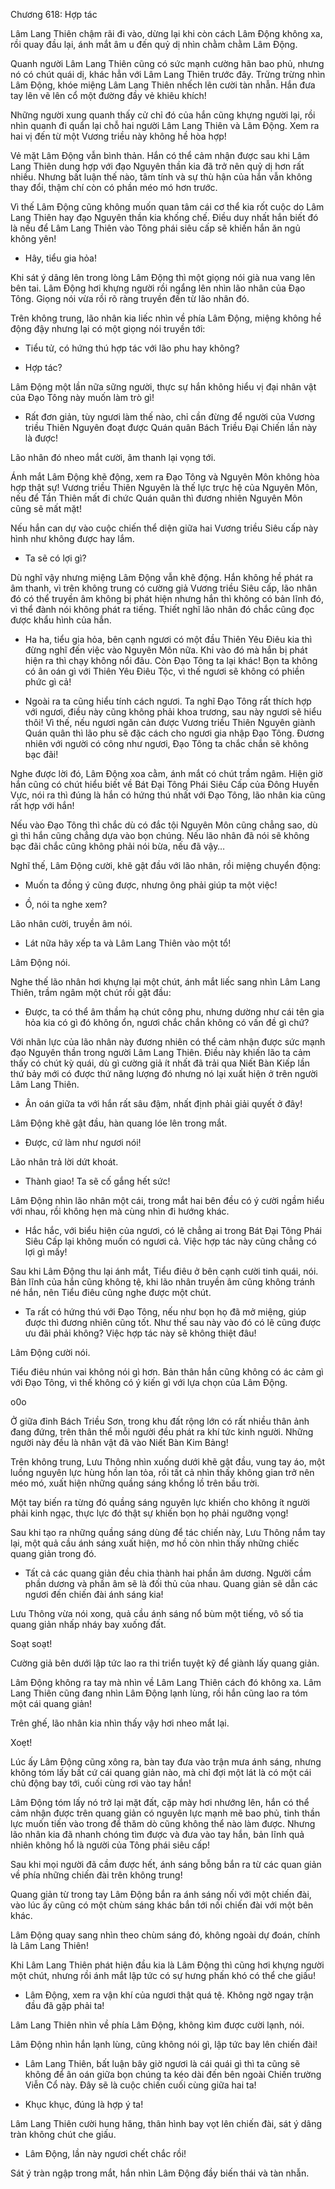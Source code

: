




Chương 618: Hợp tác


Lâm Lang Thiên chậm rãi đi vào, dừng lại khi còn cách Lâm Động không xa, rồi quay đầu lại, ánh mắt âm u đến quỷ dị nhìn chằm chằm Lâm Động.

Quanh người Lâm Lang Thiên cũng có sức mạnh cường hãn bao phủ, nhưng nó có chút quái dị, khác hẳn với Lâm Lang Thiên trước đây. Trừng trừng nhìn Lâm Động, khóe miệng Lâm Lang Thiên nhếch lên cười tàn nhẫn. Hắn đưa tay lên vẽ lên cổ một đường đầy vẻ khiêu khích!

Những người xung quanh thấy cử chỉ đó của hắn cũng khựng người lại, rồi nhìn quanh đi quẩn lại chỗ hai người Lâm Lang Thiên và Lâm Động. Xem ra hai vị đến từ một Vương triều này không hề hòa hợp!

Vẻ mặt Lâm Động vẫn bình thản. Hắn có thể cảm nhận được sau khi Lâm Lang Thiên dung hợp với đạo Nguyên thần kia đã trở nên quỷ dị hơn rất nhiều. Nhưng bất luận thế nào, tâm tính và sự thù hận của hắn vẫn không thay đổi, thậm chí còn có phần méo mó hơn trước.

Vì thế Lâm Động cũng không muốn quan tâm cái cơ thể kia rốt cuộc do Lâm Lang Thiên hay đạo Nguyên thần kia khống chế. Điều duy nhất hắn biết đó là nếu để Lâm Lang Thiên vào Tông phái siêu cấp sẽ khiến hắn ăn ngủ không yên!

- Hây, tiểu gia hỏa!

Khi sát ý dâng lên trong lòng Lâm Động thì một giọng nói già nua vang lên bên tai. Lâm Động hơi khựng người rồi ngẩng lên nhìn lão nhân của Đạo Tông. Giọng nói vừa rồi rõ ràng truyền đến từ lão nhân đó.

Trên không trung, lão nhân kia liếc nhìn về phía Lâm Động, miệng không hề động đậy nhưng lại có một giọng nói truyền tới:

- Tiểu tử, có hứng thú hợp tác với lão phu hay không?

- Hợp tác?

Lâm Động một lần nữa sững người, thực sự hắn không hiểu vị đại nhân vật của Đạo Tông này muốn làm trò gì!

- Rất đơn giản, tùy ngươi làm thế nào, chỉ cần đừng để người của Vương triều Thiên Nguyên đoạt được Quán quân Bách Triều Đại Chiến lần này là được!

Lão nhân đó nheo mắt cười, âm thanh lại vọng tới.

Ánh mắt Lâm Động khẽ động, xem ra Đạo Tông và Nguyên Môn không hòa hợp thật sự! Vương triều Thiên Nguyên là thế lực trực hệ của Nguyên Môn, nếu để Tần Thiên mất đi chức Quán quân thì đương nhiên Nguyên Môn cũng sẽ mất mặt!

Nếu hắn can dự vào cuộc chiến thể diện giữa hai Vương triều Siêu cấp này hình như không được hay lắm.

- Ta sẽ có lợi gì?

Dù nghĩ vậy nhưng miệng Lâm Động vẫn khẽ động. Hắn không hề phát ra âm thanh, vì trên không trung có cường giả Vương triều Siêu cấp, lão nhân đó có thể truyền âm không bị phát hiện nhưng hắn thì không có bản lĩnh đó, vì thể đành nói không phát ra tiếng. Thiết nghĩ lão nhân đó chắc cũng đọc được khẩu hình của hắn.

- Ha ha, tiểu gia hỏa, bên cạnh ngươi có một đầu Thiên Yêu Điêu kia thì đừng nghĩ đến việc vào Nguyên Môn nữa. Khi vào đó mà hắn bị phát hiện ra thì chạy không nổi đâu. Còn Đạo Tông ta lại khác! Bọn ta không có ân oán gì với Thiên Yêu Điêu Tộc, vì thế ngươi sẽ không có phiền phức gì cả!

- Ngoài ra ta cũng hiểu tính cách ngươi. Ta nghĩ Đạo Tông rất thích hợp với ngươi, điều này cũng không phải khoa trương, sau này ngươi sẽ hiểu thôi! Vì thế, nếu ngươi ngăn cản được Vương triều Thiên Nguyên giành Quán quân thì lão phu sẽ đặc cách cho ngươi gia nhập Đạo Tông. Đương nhiên với người có công như ngươi, Đạo Tông ta chắc chắn sẽ không bạc đãi!

Nghe được lời đó, Lâm Động xoa cằm, ánh mắt có chút trầm ngâm. Hiện giờ hắn cũng có chút hiểu biết về Bát Đại Tông Phái Siêu Cấp của Đông Huyền Vực, nói ra thì đúng là hắn có hứng thú nhất với Đạo Tông, lão nhân kia cũng rất hợp với hắn!

Nếu vào Đạo Tông thì chắc dù có đắc tội Nguyên Môn cũng chẳng sao, dù gì thì hắn cũng chẳng dựa vào bọn chúng. Nếu lão nhân đã nói sẽ không bạc đãi chắc cũng không phải nói bừa, nếu đã vậy…

Nghĩ thế, Lâm Động cười, khẽ gật đầu với lão nhân, rồi miệng chuyển động:

- Muốn ta đồng ý cũng được, nhưng ông phải giúp ta một việc!

- Ồ, nói ta nghe xem?

Lão nhân cười, truyền âm nói.

- Lát nữa hãy xếp ta và Lâm Lang Thiên vào một tổ!

Lâm Động nói.

Nghe thế lão nhân hơi khựng lại một chút, ánh mắt liếc sang nhìn Lâm Lang Thiên, trầm ngâm một chút rồi gật đầu:

- Được, ta có thể âm thầm hạ chút công phu, nhưng dường như cái tên gia hỏa kia có gì đó không ổn, ngươi chắc chắn không có vấn đề gì chứ?

Với nhãn lực của lão nhân này đương nhiên có thể cảm nhận được sức mạnh đạo Nguyên thần trong người Lâm Lang Thiên. Điều này khiến lão ta cảm thấy có chút kỳ quái, dù gì cường giả ít nhất đã trải qua Niết Bàn Kiếp lần thứ bảy mới có được thứ năng lượng đó nhưng nó lại xuất hiện ở trên người Lâm Lang Thiên.

- Ân oán giữa ta với hắn rất sâu đậm, nhất định phải giải quyết ở đây!

Lâm Động khẽ gật đầu, hàn quang lóe lên trong mắt.

- Được, cứ làm như ngươi nói!

Lão nhân trả lời dứt khoát.

- Thành giao! Ta sẽ cố gắng hết sức!

Lâm Động nhìn lão nhân một cái, trong mắt hai bên đều có ý cười ngầm hiểu với nhau, rồi không hẹn mà cùng nhìn đi hướng khác.

- Hắc hắc, với biểu hiện của ngươi, có lẽ chẳng ai trong Bát Đại Tông Phái Siêu Cấp lại không muốn có ngươi cả. Việc hợp tác này cũng chẳng có lợi gì mấy!

Sau khi Lâm Động thu lại ánh mắt, Tiểu điêu ở bên cạnh cười tinh quái, nói. Bản lĩnh của hắn cũng không tệ, khi lão nhân truyền âm cũng không tránh né hắn, nên Tiểu điêu cũng nghe được một chút.

- Ta rất có hứng thú với Đạo Tông, nếu như bọn họ đã mở miệng, giúp được thì đương nhiên cũng tốt. Như thế sau này vào đó có lẽ cũng được ưu đãi phải không? Việc hợp tác này sẽ không thiệt đâu!

Lâm Động cười nói.

Tiểu điêu nhún vai không nói gì hơn. Bản thân hắn cũng không có ác cảm gì với Đạo Tông, vì thế không có ý kiến gì với lựa chọn của Lâm Động.

o0o

Ở giữa đỉnh Bách Triều Sơn, trong khu đất rộng lớn có rất nhiều thân ảnh đang đứng, trên thân thể mỗi người đều phát ra khí tức kinh người. Những người này đều là nhân vật đã vào Niết Bàn Kim Bảng!

Trên không trung, Lưu Thông nhìn xuống dưới khẽ gật đầu, vung tay áo, một luồng nguyên lực hùng hồn lan tỏa, rồi tất cả nhìn thấy không gian trở nên méo mó, xuất hiện những quầng sáng khổng lồ trên bầu trời.

Một tay biến ra từng đó quầng sáng nguyên lực khiến cho không ít người phải kinh ngạc, thực lực đó thật sự khiến bọn họ phải ngưỡng vọng!

Sau khi tạo ra những quầng sáng dùng để tác chiến này, Lưu Thông nắm tay lại, một quả cầu ánh sáng xuất hiện, mơ hồ còn nhìn thấy những chiếc quang giản trong đó.

- Tất cả các quang giản đều chia thành hai phần âm dương. Người cầm phần dương và phần âm sẽ là đối thủ của nhau. Quang giản sẽ dẫn các ngươi đến chiến đài ánh sáng kia!

Lưu Thông vừa nói xong, quả cầu ánh sáng nổ bùm một tiếng, vô số tia quang giản nhấp nháy bay xuống đất.

Soạt soạt!

Cường giả bên dưới lập tức lao ra thi triển tuyệt kỹ để giành lấy quang giản.

Lâm Động không ra tay mà nhìn về Lâm Lang Thiên cách đó không xa. Lâm Lang Thiên cũng đang nhìn Lâm Động lạnh lùng, rồi hắn cũng lao ra tóm một cái quang giản!

Trên ghế, lão nhân kia nhìn thấy vậy hơi nheo mắt lại.

Xoẹt!

Lúc ấy Lâm Động cũng xông ra, bàn tay đưa vào trận mưa ánh sáng, nhưng không tóm lấy bất cứ cái quang giản nào, mà chỉ đợi một lát là có một cái chủ động bay tới, cuối cùng rơi vào tay hắn!

Lâm Động tóm lấy nó trở lại mặt đất, cặp mày hơi nhướng lên, hắn có thể cảm nhận được trên quang giản có nguyên lực mạnh mẽ bao phủ, tinh thần lực muốn tiến vào trong để thăm dò cũng không thể nào làm được. Nhưng lão nhân kia đã nhanh chóng tìm được và đưa vào tay hắn, bản lĩnh quả nhiên không hổ là người của Tông phái siêu cấp!

Sau khi mọi người đã cầm được hết, ánh sáng bỗng bắn ra từ các quan giản về phía những chiến đài trên không trung!

Quang giản từ trong tay Lâm Động bắn ra ánh sáng nối với một chiến đài, vào lúc ấy cũng có một chùm sáng khác bắn tới nối chiến đài với một bên khác.

Lâm Động quay sang nhìn theo chùm sáng đó, không ngoài dự đoán, chính là Lâm Lang Thiên!

Khi Lâm Lang Thiên phát hiện đầu kia là Lâm Động thì cũng hơi khựng người một chút, nhưng rồi ánh mắt lập tức có sự hưng phấn khó có thể che giấu!

- Lâm Động, xem ra vận khí của ngươi thật quá tệ. Không ngờ ngay trận đầu đã gặp phải ta!

Lâm Lang Thiên nhìn về phía Lâm Động, không kìm được cười lạnh, nói.

Lâm Động nhìn hắn lạnh lùng, cũng không nói gì, lập tức bay lên chiến đài!

- Lâm Lang Thiên, bất luận bây giờ ngươi là cái quái gì thì ta cũng sẽ không để ân oán giữa bọn chúng ta kéo dài đến bên ngoài Chiến trường Viễn Cổ này. Đây sẽ là cuộc chiến cuối cùng giữa hai ta!

- Khục khục, đúng là hợp ý ta!

Lâm Lang Thiên cười hung hăng, thân hình bay vọt lên chiến đài, sát ý dâng tràn không chút che giấu.

- Lâm Động, lần này ngươi chết chắc rồi!

Sát ý tràn ngập trong mắt, hắn nhìn Lâm Động đầy biến thái và tàn nhẫn.




